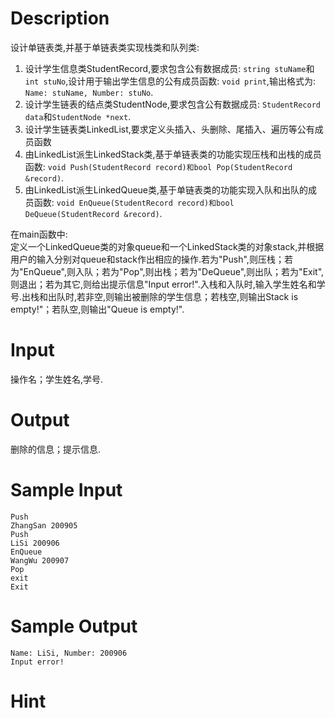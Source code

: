 # Description

设计单链表类,并基于单链表类实现栈类和队列类: 
1. 设计学生信息类StudentRecord,要求包含公有数据成员: `string stuName`和`int stuNo`,设计用于输出学生信息的公有成员函数: `void print`,输出格式为: `Name: stuName, Number: stuNo`.</br>
2. 设计学生链表的结点类StudentNode,要求包含公有数据成员: `StudentRecord data`和`StudentNode *next`.</br>
3. 设计学生链表类LinkedList,要求定义头插入、头删除、尾插入、遍历等公有成员函数</br>
4. 由LinkedList派生LinkedStack类,基于单链表类的功能实现压栈和出栈的成员函数: `void Push(StudentRecord record)和bool Pop(StudentRecord &record)`.</br>
5. 由LinkedList派生LinkedQueue类,基于单链表类的功能实现入队和出队的成员函数: `void EnQueue(StudentRecord record)和bool DeQueue(StudentRecord &record)`.

在main函数中: </br>
定义一个LinkedQueue类的对象queue和一个LinkedStack类的对象stack,并根据用户的输入分别对queue和stack作出相应的操作.若为"Push",则压栈；若为"EnQueue",则入队；若为"Pop",则出栈；若为"DeQueue",则出队；若为"Exit",则退出；若为其它,则给出提示信息"Input error!".入栈和入队时,输入学生姓名和学号.出栈和出队时,若非空,则输出被删除的学生信息；若栈空,则输出Stack is empty!"；若队空,则输出"Queue is empty!".

# Input

操作名；学生姓名,学号.</br>

# Output

删除的信息；提示信息.

# Sample Input

    Push
    ZhangSan 200905
    Push
    LiSi 200906
    EnQueue
    WangWu 200907
    Pop
    exit
    Exit

# Sample Output

    Name: LiSi, Number: 200906
    Input error!

# Hint